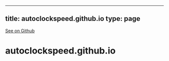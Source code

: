 
---
title: autoclockspeed.github.io
type: page
---

[See on Github](https://github.com/jakeroggenbuck/autoclockspeed.github.io/)

# autoclockspeed.github.io
